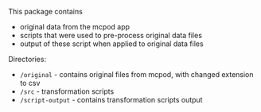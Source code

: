 This package contains
- original data from the mcpod app
- scripts that were used to pre-process original data files 
- output of these script when applied to original data files

Directories:
- `/original` - contains original files from mcpod, with changed extension to csv
- `/src` - transformation scripts 
- `/script-output` - contains transformation scripts output


